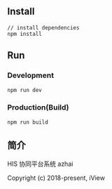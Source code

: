 
## Install
```bush
// install dependencies
npm install
```
## Run
### Development
```bush
npm run dev
```
### Production(Build)
```bush
npm run build
```

## 简介

HIS 协同平台系统
azhai

Copyright (c) 2018-present, iView
